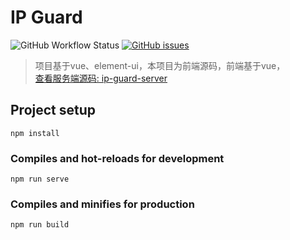 # IP Guard 
![GitHub Workflow Status](https://img.shields.io/github/workflow/status/dbgee/ip-guard-client/client%20CI)
[![GitHub issues](https://img.shields.io/github/issues/dbgee/ip-guard-client)](https://github.com/dbgee/ip-guard-client/issues)
> 项目基于vue、element-ui，本项目为前端源码，前端基于vue，  
>[查看服务端源码: ip-guard-server](https://github.com/dbgee/ip-guard-server)

## Project setup
```
npm install
```

### Compiles and hot-reloads for development
```
npm run serve
```

### Compiles and minifies for production
```
npm run build
```